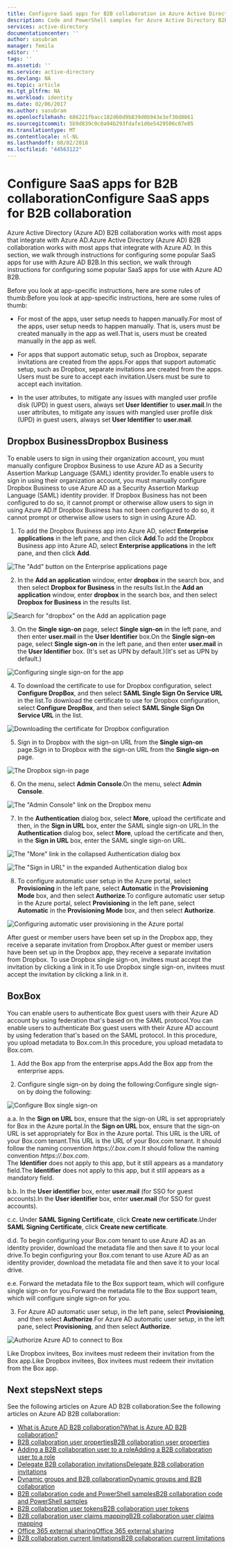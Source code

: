 ```yaml
---
title: Configure SaaS apps for B2B collaboration in Azure Active Directory | Microsoft Docs
description: Code and PowerShell samples for Azure Active Directory B2B collaboration
services: active-directory
documentationcenter: ''
author: sasubram
manager: femila
editor: ''
tags: ''
ms.assetid: ''
ms.service: active-directory
ms.devlang: NA
ms.topic: article
ms.tgt_pltfrm: NA
ms.workload: identity
ms.date: 02/06/2017
ms.author: sasubram
ms.openlocfilehash: 686221fbacc182d60d9b839d0b943e3ef30d0861
ms.sourcegitcommit: 5b9d839c0c0a94b293fdafe1d6e5429506c07e05
ms.translationtype: MT
ms.contentlocale: nl-NL
ms.lasthandoff: 08/02/2018
ms.locfileid: "44563122"
---
```

# <a name="configure-saas-apps-for-b2b-collaboration"></a><span data-ttu-id="82840-103">Configure SaaS apps for B2B collaboration</span><span class="sxs-lookup"><span data-stu-id="82840-103">Configure SaaS apps for B2B collaboration</span></span>

<span data-ttu-id="82840-104">Azure Active Directory (Azure AD) B2B collaboration works with most apps that integrate with Azure AD.</span><span class="sxs-lookup"><span data-stu-id="82840-104">Azure Active Directory (Azure AD) B2B collaboration works with most apps that integrate with Azure AD.</span></span> <span data-ttu-id="82840-105">In this section, we walk through instructions for configuring some popular SaaS apps for use with Azure AD B2B.</span><span class="sxs-lookup"><span data-stu-id="82840-105">In this section, we walk through instructions for configuring some popular SaaS apps for use with Azure AD B2B.</span></span>

<span data-ttu-id="82840-106">Before you look at app-specific instructions, here are some rules of thumb:</span><span class="sxs-lookup"><span data-stu-id="82840-106">Before you look at app-specific instructions, here are some rules of thumb:</span></span>

* <span data-ttu-id="82840-107">For most of the apps, user setup needs to happen manually.</span><span class="sxs-lookup"><span data-stu-id="82840-107">For most of the apps, user setup needs to happen manually.</span></span> <span data-ttu-id="82840-108">That is, users must be created manually in the app as well.</span><span class="sxs-lookup"><span data-stu-id="82840-108">That is, users must be created manually in the app as well.</span></span>

* <span data-ttu-id="82840-109">For apps that support automatic setup, such as Dropbox, separate invitations are created from the apps.</span><span class="sxs-lookup"><span data-stu-id="82840-109">For apps that support automatic setup, such as Dropbox, separate invitations are created from the apps.</span></span> <span data-ttu-id="82840-110">Users must be sure to accept each invitation.</span><span class="sxs-lookup"><span data-stu-id="82840-110">Users must be sure to accept each invitation.</span></span>

* <span data-ttu-id="82840-111">In the user attributes, to mitigate any issues with mangled user profile disk (UPD) in guest users, always set **User Identifier** to **user.mail**.</span><span class="sxs-lookup"><span data-stu-id="82840-111">In the user attributes, to mitigate any issues with mangled user profile disk (UPD) in guest users, always set **User Identifier** to **user.mail**.</span></span>


## <a name="dropbox-business"></a><span data-ttu-id="82840-112">Dropbox Business</span><span class="sxs-lookup"><span data-stu-id="82840-112">Dropbox Business</span></span>

<span data-ttu-id="82840-113">To enable users to sign in using their organization account, you must manually configure Dropbox Business to use Azure AD as a Security Assertion Markup Language (SAML) identity provider.</span><span class="sxs-lookup"><span data-stu-id="82840-113">To enable users to sign in using their organization account, you must manually configure Dropbox Business to use Azure AD as a Security Assertion Markup Language (SAML) identity provider.</span></span> <span data-ttu-id="82840-114">If Dropbox Business has not been configured to do so, it cannot prompt or otherwise allow users to sign in using Azure AD.</span><span class="sxs-lookup"><span data-stu-id="82840-114">If Dropbox Business has not been configured to do so, it cannot prompt or otherwise allow users to sign in using Azure AD.</span></span>

1. <span data-ttu-id="82840-115">To add the Dropbox Business app into Azure AD, select **Enterprise applications** in the left pane, and then click **Add**.</span><span class="sxs-lookup"><span data-stu-id="82840-115">To add the Dropbox Business app into Azure AD, select **Enterprise applications** in the left pane, and then click **Add**.</span></span>

  ![The "Add" button on the Enterprise applications page](https://docstestmedia1.blob.core.windows.net/azure-media/articles/active-directory/media/active-directory-b2b-configure-saas-apps/add-dropbox.png)

2. <span data-ttu-id="82840-117">In the **Add an application** window, enter **dropbox** in the search box, and then select **Dropbox for Business** in the results list.</span><span class="sxs-lookup"><span data-stu-id="82840-117">In the **Add an application** window, enter **dropbox** in the search box, and then select **Dropbox for Business** in the results list.</span></span>

  ![Search for "dropbox" on the Add an application page](https://docstestmedia1.blob.core.windows.net/azure-media/articles/active-directory/media/active-directory-b2b-configure-saas-apps/add-app-dialog.png)

3. <span data-ttu-id="82840-119">On the **Single sign-on** page, select **Single sign-on** in the left pane, and then enter **user.mail** in the **User Identifier** box.</span><span class="sxs-lookup"><span data-stu-id="82840-119">On the **Single sign-on** page, select **Single sign-on** in the left pane, and then enter **user.mail** in the **User Identifier** box.</span></span> <span data-ttu-id="82840-120">(It's set as UPN by default.)</span><span class="sxs-lookup"><span data-stu-id="82840-120">(It's set as UPN by default.)</span></span>

  ![Configuring single sign-on for the app](https://docstestmedia1.blob.core.windows.net/azure-media/articles/active-directory/media/active-directory-b2b-configure-saas-apps/configure-app-sso.png)

4. <span data-ttu-id="82840-122">To download the certificate to use for Dropbox configuration, select **Configure DropBox**, and then select **SAML Single Sign On Service URL** in the list.</span><span class="sxs-lookup"><span data-stu-id="82840-122">To download the certificate to use for Dropbox configuration, select **Configure DropBox**, and then select **SAML Single Sign On Service URL** in the list.</span></span>

  ![Downloading the certificate for Dropbox configuration](https://docstestmedia1.blob.core.windows.net/azure-media/articles/active-directory/media/active-directory-b2b-configure-saas-apps/download-certificate.png)

5. <span data-ttu-id="82840-124">Sign in to Dropbox with the sign-on URL from the **Single sign-on** page.</span><span class="sxs-lookup"><span data-stu-id="82840-124">Sign in to Dropbox with the sign-on URL from the **Single sign-on** page.</span></span>

  ![The Dropbox sign-in page](https://docstestmedia1.blob.core.windows.net/azure-media/articles/active-directory/media/active-directory-b2b-configure-saas-apps/sign-in-to-dropbox.png)

6. <span data-ttu-id="82840-126">On the menu, select **Admin Console**.</span><span class="sxs-lookup"><span data-stu-id="82840-126">On the menu, select **Admin Console**.</span></span>

  ![The "Admin Console" link on the Dropbox menu](https://docstestmedia1.blob.core.windows.net/azure-media/articles/active-directory/media/active-directory-b2b-configure-saas-apps/dropbox-menu.png)

7. <span data-ttu-id="82840-128">In the **Authentication** dialog box, select **More**, upload the certificate and then, in the **Sign in URL** box, enter the SAML single sign-on URL.</span><span class="sxs-lookup"><span data-stu-id="82840-128">In the **Authentication** dialog box, select **More**, upload the certificate and then, in the **Sign in URL** box, enter the SAML single sign-on URL.</span></span>

  ![The "More" link in the collapsed Authentication dialog box](https://docstestmedia1.blob.core.windows.net/azure-media/articles/active-directory/media/active-directory-b2b-configure-saas-apps/dropbox-auth-01.png)

  ![The "Sign in URL" in the expanded Authentication dialog box](https://docstestmedia1.blob.core.windows.net/azure-media/articles/active-directory/media/active-directory-b2b-configure-saas-apps/paste-single-sign-on-URL.png)

8. <span data-ttu-id="82840-131">To configure automatic user setup in the Azure portal, select **Provisioning** in the left pane, select **Automatic** in the **Provisioning Mode** box, and then select **Authorize**.</span><span class="sxs-lookup"><span data-stu-id="82840-131">To configure automatic user setup in the Azure portal, select **Provisioning** in the left pane, select **Automatic** in the **Provisioning Mode** box, and then select **Authorize**.</span></span>

  ![Configuring automatic user provisioning in the Azure portal](https://docstestmedia1.blob.core.windows.net/azure-media/articles/active-directory/media/active-directory-b2b-configure-saas-apps/set-up-automatic-provisioning.png)

<span data-ttu-id="82840-133">After guest or member users have been set up in the Dropbox app, they receive a separate invitation from Dropbox.</span><span class="sxs-lookup"><span data-stu-id="82840-133">After guest or member users have been set up in the Dropbox app, they receive a separate invitation from Dropbox.</span></span> <span data-ttu-id="82840-134">To use Dropbox single sign-on, invitees must accept the invitation by clicking a link in it.</span><span class="sxs-lookup"><span data-stu-id="82840-134">To use Dropbox single sign-on, invitees must accept the invitation by clicking a link in it.</span></span>

## <a name="box"></a><span data-ttu-id="82840-135">Box</span><span class="sxs-lookup"><span data-stu-id="82840-135">Box</span></span>
<span data-ttu-id="82840-136">You can enable users to authenticate Box guest users with their Azure AD account by using federation that's based on the SAML protocol.</span><span class="sxs-lookup"><span data-stu-id="82840-136">You can enable users to authenticate Box guest users with their Azure AD account by using federation that's based on the SAML protocol.</span></span> <span data-ttu-id="82840-137">In this procedure, you upload metadata to Box.com.</span><span class="sxs-lookup"><span data-stu-id="82840-137">In this procedure, you upload metadata to Box.com.</span></span>

1. <span data-ttu-id="82840-138">Add the Box app from the enterprise apps.</span><span class="sxs-lookup"><span data-stu-id="82840-138">Add the Box app from the enterprise apps.</span></span>

2. <span data-ttu-id="82840-139">Configure single sign-on by doing the following:</span><span class="sxs-lookup"><span data-stu-id="82840-139">Configure single sign-on by doing the following:</span></span>

  ![Configure Box single sign-on](https://docstestmedia1.blob.core.windows.net/azure-media/articles/active-directory/media/active-directory-b2b-configure-saas-apps/configure-box-sso.png)

 <span data-ttu-id="82840-141">a.</span><span class="sxs-lookup"><span data-stu-id="82840-141">a.</span></span> <span data-ttu-id="82840-142">In the **Sign on URL** box, ensure that the sign-on URL is set appropriately for Box in the Azure portal.</span><span class="sxs-lookup"><span data-stu-id="82840-142">In the **Sign on URL** box, ensure that the sign-on URL is set appropriately for Box in the Azure portal.</span></span> <span data-ttu-id="82840-143">This URL is the URL of your Box.com tenant.</span><span class="sxs-lookup"><span data-stu-id="82840-143">This URL is the URL of your Box.com tenant.</span></span> <span data-ttu-id="82840-144">It should follow the naming convention *https://.box.com*.</span><span class="sxs-lookup"><span data-stu-id="82840-144">It should follow the naming convention *https://.box.com*.</span></span>  
 <span data-ttu-id="82840-145">The **Identifier** does not apply to this app, but it still appears as a mandatory field.</span><span class="sxs-lookup"><span data-stu-id="82840-145">The **Identifier** does not apply to this app, but it still appears as a mandatory field.</span></span>

 <span data-ttu-id="82840-146">b.</span><span class="sxs-lookup"><span data-stu-id="82840-146">b.</span></span> <span data-ttu-id="82840-147">In the **User identifier** box, enter **user.mail** (for SSO for guest accounts).</span><span class="sxs-lookup"><span data-stu-id="82840-147">In the **User identifier** box, enter **user.mail** (for SSO for guest accounts).</span></span>

 <span data-ttu-id="82840-148">c.</span><span class="sxs-lookup"><span data-stu-id="82840-148">c.</span></span> <span data-ttu-id="82840-149">Under **SAML Signing Certificate**, click **Create new certificate**.</span><span class="sxs-lookup"><span data-stu-id="82840-149">Under **SAML Signing Certificate**, click **Create new certificate**.</span></span>

 <span data-ttu-id="82840-150">d.</span><span class="sxs-lookup"><span data-stu-id="82840-150">d.</span></span> <span data-ttu-id="82840-151">To begin configuring your Box.com tenant to use Azure AD as an identity provider, download the metadata file and then save it to your local drive.</span><span class="sxs-lookup"><span data-stu-id="82840-151">To begin configuring your Box.com tenant to use Azure AD as an identity provider, download the metadata file and then save it to your local drive.</span></span>

 <span data-ttu-id="82840-152">e.</span><span class="sxs-lookup"><span data-stu-id="82840-152">e.</span></span> <span data-ttu-id="82840-153">Forward the metadata file to the Box support team, which will configure single sign-on for you.</span><span class="sxs-lookup"><span data-stu-id="82840-153">Forward the metadata file to the Box support team, which will configure single sign-on for you.</span></span>

3. <span data-ttu-id="82840-154">For Azure AD automatic user setup, in the left pane, select **Provisioning**, and then select **Authorize**.</span><span class="sxs-lookup"><span data-stu-id="82840-154">For Azure AD automatic user setup, in the left pane, select **Provisioning**, and then select **Authorize**.</span></span>

  ![Authorize Azure AD to connect to Box](https://docstestmedia1.blob.core.windows.net/azure-media/articles/active-directory/media/active-directory-b2b-configure-saas-apps/auth-azure-ad-to-connect-to-box.png)

<span data-ttu-id="82840-156">Like Dropbox invitees, Box invitees must redeem their invitation from the Box app.</span><span class="sxs-lookup"><span data-stu-id="82840-156">Like Dropbox invitees, Box invitees must redeem their invitation from the Box app.</span></span>

## <a name="next-steps"></a><span data-ttu-id="82840-157">Next steps</span><span class="sxs-lookup"><span data-stu-id="82840-157">Next steps</span></span>

<span data-ttu-id="82840-158">See the following articles on Azure AD B2B collaboration:</span><span class="sxs-lookup"><span data-stu-id="82840-158">See the following articles on Azure AD B2B collaboration:</span></span>

* [<span data-ttu-id="82840-159">What is Azure AD B2B collaboration?</span><span class="sxs-lookup"><span data-stu-id="82840-159">What is Azure AD B2B collaboration?</span></span>](active-directory-b2b-what-is-azure-ad-b2b.md)
* [<span data-ttu-id="82840-160">B2B collaboration user properties</span><span class="sxs-lookup"><span data-stu-id="82840-160">B2B collaboration user properties</span></span>](active-directory-b2b-user-properties.md)
* [<span data-ttu-id="82840-161">Adding a B2B collaboration user to a role</span><span class="sxs-lookup"><span data-stu-id="82840-161">Adding a B2B collaboration user to a role</span></span>](active-directory-b2b-add-guest-to-role.md)
* [<span data-ttu-id="82840-162">Delegate B2B collaboration invitations</span><span class="sxs-lookup"><span data-stu-id="82840-162">Delegate B2B collaboration invitations</span></span>](active-directory-b2b-delegate-invitations.md)
* [<span data-ttu-id="82840-163">Dynamic groups and B2B collaboration</span><span class="sxs-lookup"><span data-stu-id="82840-163">Dynamic groups and B2B collaboration</span></span>](active-directory-b2b-dynamic-groups.md)
* [<span data-ttu-id="82840-164">B2B collaboration code and PowerShell samples</span><span class="sxs-lookup"><span data-stu-id="82840-164">B2B collaboration code and PowerShell samples</span></span>](active-directory-b2b-code-samples.md)
* [<span data-ttu-id="82840-165">B2B collaboration user tokens</span><span class="sxs-lookup"><span data-stu-id="82840-165">B2B collaboration user tokens</span></span>](active-directory-b2b-user-token.md)
* [<span data-ttu-id="82840-166">B2B collaboration user claims mapping</span><span class="sxs-lookup"><span data-stu-id="82840-166">B2B collaboration user claims mapping</span></span>](active-directory-b2b-claims-mapping.md)
* [<span data-ttu-id="82840-167">Office 365 external sharing</span><span class="sxs-lookup"><span data-stu-id="82840-167">Office 365 external sharing</span></span>](active-directory-b2b-o365-external-user.md)
* [<span data-ttu-id="82840-168">B2B collaboration current limitations</span><span class="sxs-lookup"><span data-stu-id="82840-168">B2B collaboration current limitations</span></span>](active-directory-b2b-current-limitations.md)











